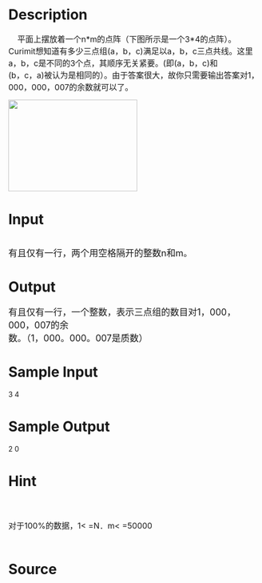 
# Description

<div class="content"><p><span style="font-size: medium">    平面上摆放着一个n*m的点阵（下图所示是一个3*4的点阵）。</span><span style="font-size: medium">Curimit想知道有多少三点组(a，b，c)满足以a，b，c三点共线。这里a，b，c是不同的3个点，其顺序无关紧要。(即(a，b，c)和<br/>
(b，c，a)被认为是相同的）。由于答案很大，故你只需要输出答案对1，000，000，007的余数就可以了。<br/>
</span></p>
<p><span style="font-size: medium"><img height="183" width="258" alt="" src="/source/bzoj/3518/img/aHR0cHM6Ly9seWRzeS5jb20vSnVkZ2VPbmxpbmUvdXBsb2FkLzIwMTQwNC8xMS5qcGc=.jpg"/></span></p></div>

# Input

<div class="content"><p><br/>
<font size="4">有且仅有一行，两个用空格隔开的整数n和m。<br/>
</font></p></div>

# Output

<div class="content"><p><font size="4">有且仅有一行，一个整数，表示三点组的数目对1，000，000，007的余<br/>
数。（1，000。000。007是质数）<br/>
</font></p></div>

# Sample Input

<div class="content"><span class="sampledata">3  4<br/>
</span></div>

# Sample Output

<div class="content"><span class="sampledata">2 0<br/>
</span></div>

# Hint

<div class="content"><p></p><p><span style="font-size: medium"><br/><br/>
对于100%的数据，1&lt; =N．m&lt; =50000<br/><br/>
</span></p><p></p></div>

# Source

<div class="content"><p><a href="problemset.php?search="></a></p></div>

